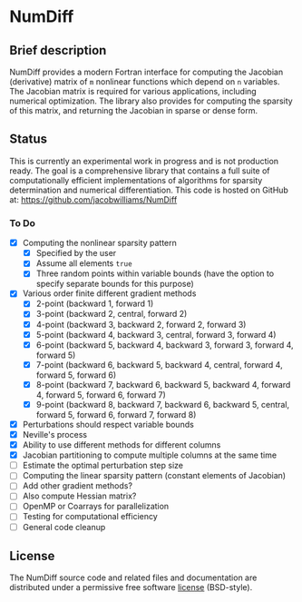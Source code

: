 # NumDiff

## Brief description

NumDiff provides a modern Fortran interface for computing the Jacobian (derivative) matrix of `m` nonlinear functions which depend on `n` variables. The Jacobian matrix is required for various applications, including numerical optimization. The library also provides for computing the sparsity of this matrix, and returning the Jacobian in sparse or dense form.

## Status

This is currently an experimental work in progress and is not production ready. The goal is a comprehensive library that contains a full suite of computationally efficient implementations of algorithms for sparsity determination and numerical differentiation. This code is hosted on GitHub at: https://github.com/jacobwilliams/NumDiff

### To Do

- [x] Computing the nonlinear sparsity pattern
  - [x] Specified by the user
  - [x] Assume all elements `true`
  - [x] Three random points within variable bounds (have the option to specify separate bounds for this purpose)
- [x] Various order finite different gradient methods
  - [x] 2-point (backward 1, forward 1)
  - [x] 3-point (backward 2, central, forward 2)
  - [x] 4-point (backward 3, backward 2, forward 2, forward 3)
  - [x] 5-point (backward 4, backward 3, central, forward 3, forward 4)
  - [x] 6-point (backward 5, backward 4, backward 3, forward 3, forward 4, forward 5)
  - [x] 7-point (backward 6, backward 5, backward 4, central, forward 4, forward 5, forward 6)
  - [x] 8-point (backward 7, backward 6, backward 5, backward 4, forward 4, forward 5, forward 6, forward 7)
  - [x] 9-point (backward 8, backward 7, backward 6, backward 5, central, forward 5, forward 6, forward 7, forward 8)
- [x] Perturbations should respect variable bounds
- [x] Neville's process
- [x] Ability to use different methods for different columns
- [x] Jacobian partitioning to compute multiple columns at the same time
- [ ] Estimate the optimal perturbation step size
- [ ] Computing the linear sparsity pattern (constant elements of Jacobian)
- [ ] Add other gradient methods?
- [ ] Also compute Hessian matrix?
- [ ] OpenMP or Coarrays for parallelization
- [ ] Testing for computational efficiency
- [ ] General code cleanup

## License

The NumDiff source code and related files and documentation are distributed under a permissive free software [license](https://github.com/jacobwilliams/NumDiff/blob/master/LICENSE) (BSD-style).
